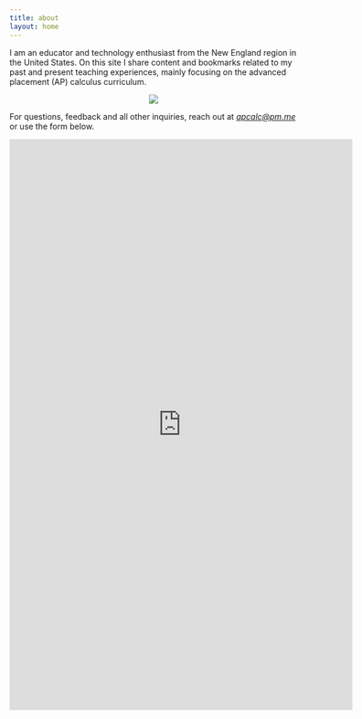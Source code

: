 ```yaml
---
title: about
layout: home
---
```


I am an educator and technology enthusiast from the New England region in the United States. On this site I share content and bookmarks related to my past and present teaching experiences, mainly focusing on the advanced placement (AP) calculus curriculum. 

<p align="center"><img src="../d-img/mvc.png" border="0"> </p>

For questions, feedback and all other inquiries, reach out at <i>apcalc@pm.me</i>  or use the form below.

<center> <iframe src="https://docs.google.com/forms/d/e/1FAIpQLSfk3MsgYHHCfX69rYixFbnQIuGToOyGh9GlpIXcycYWO-BrWg/viewform?embedded=true" width="600" height="1000" frameborder="0" marginheight="0" marginwidth="0">Loading…</iframe>  </center>







